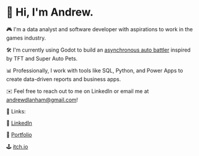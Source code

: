 # 👋 Hi, I'm Andrew.

🎮 I'm a data analyst and software developer with aspirations to work in the games industry.

🛠️ I'm currently using Godot to build an [asynchronous auto battler](https://github.com/andrewdlanham/untitled-auto-battler) inspired by TFT and Super Auto Pets. 

📊 Professionally, I work with tools like SQL, Python, and Power Apps to create data-driven reports and business apps.

✉️ Feel free to reach out to me on LinkedIn or email me at andrewdlanham@gmail.com!

🔗 Links:

💬 [LinkedIn](https://www.linkedin.com/in/andrewdlanham)

💼 [Portfolio](https://www.andrewdlanham.com)

🕹️ [itch.io](https://andrewdlanham.itch.io)
